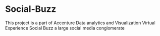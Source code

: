 # Social-Buzz
This project is a part of Accenture Data analytics and Visualization Virtual Experience Social Buzz a large social media conglomerate
